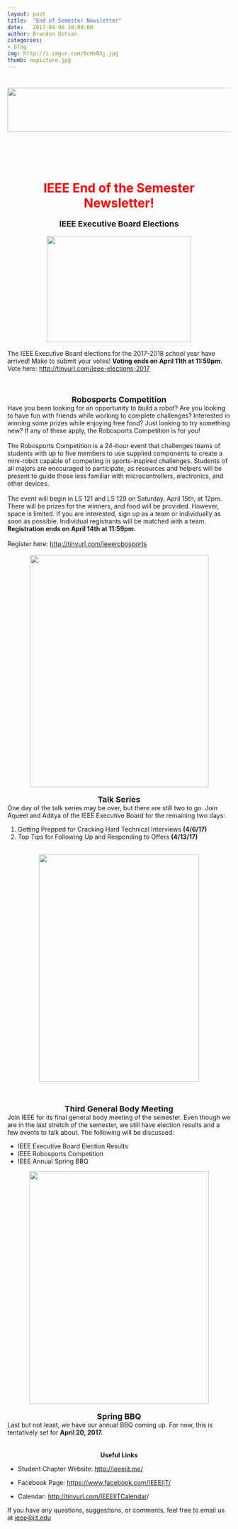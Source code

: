 ```yaml
---
layout: post
title:  "End of Semester Newsletter"
date:   2017-04-06 10:00:00
author: Brandon Dotson
categories: 
- blog
img: http://i.imgur.com/0cHsRXj.jpg
thumb: nopicture.jpg
---
```


<h1><a href="http://ieee.iit.edu/" target="_blank"><img align="none" height="100" src="https://gallery.mailchimp.com/8f0638c241465fc4dfa51a387/images/ieee_email_sig.png" style="width: 600px; height: 100px; margin: 0px;" width="600" /></a><br />
&nbsp;</h1>
<br />
<h1 class="null" style="text-align: center;"><span style="color:#FF0000">IEEE End of the Semester Newsletter!</span></h1>
<center><span style="font-size:18px"><strong>IEEE Executive Board Elections</strong></span></center>
&nbsp;

<center><img height="239" src="http://i.imgur.com/jzS6g4N.jpg" width="326" /></center>
<br />
The IEEE Executive Board elections for the 2017-2018 school year have arrived! Make to submit your votes! <strong>Voting ends on April 11th at 11:59pm. </strong>Vote here: <a href="http://tinyurl.com/ieee-elections-2017" target="_blank">http://tinyurl.com/ieee-elections-2017</a><br />
&nbsp;

<div id="success">&nbsp;</div>
&nbsp;

<center><strong><span style="font-size:18px">Robosports Competition</span></strong></center>
Have you been looking for an opportunity to build a robot? Are you looking to have fun with friends while working to complete challenges? Interested in winning some prizes while enjoying free food? Just looking to try something new? If any of these apply, the Robosports Competition is for you!<br />
<br />
The Robosports Competition is a 24-hour event that challenges teams of students with up to five members to use supplied components to create a mini-robot capable of competing in sports-inspired challenges. Students of all majors are encouraged to participate, as resources and helpers will be present to guide those less familiar with microcontrollers, electronics, and other devices.<br />
<br />
The event will begin in LS 121 and LS 129 on Saturday, April 15th, at 12pm. There will be prizes for the winners, and food will be provided. However, space is limited. If you are interested, sign up as a team or individually as soon as possible. Individual registrants will be matched with a team.<strong> Registration ends on April 14th at 11:59pm. </strong><br />
<br />
Register here: <a href="http://tinyurl.com/ieeerobosports " target="_blank">http://tinyurl.com/ieeerobosports </a><br />
&nbsp;
<center><img data-file-id="3583277" height="523" src="https://gallery.mailchimp.com/8f0638c241465fc4dfa51a387/images/53ccdf61-c60b-4908-ac78-4220cb35f27d.jpg" style="border: 0px none; margin: 0px;" width="403" /></center>
&nbsp;

<center><span style="font-size:18px"><strong>Talk Series</strong></span></center>
One day of the talk series may be over, but there are still two to go. Join Aqueel and Aditya of the IEEE Executive Board for the remaining two days:

<ol>
	<li>Getting Prepped for Cracking Hard Technical Interviews <strong>(4/6/17)</strong></li>
	<li>Top Tips for Following Up and Responding to Offers <strong>(4/13/17)&nbsp;</strong></li>
</ol>
&nbsp;

<center><img data-file-id="3569858" height="512" src="https://gallery.mailchimp.com/8f0638c241465fc4dfa51a387/images/32cc16d9-de6f-46a5-aeab-15bfcc6bdee9.jpg" style="border: 0px  ; width: 362px; height: 512px; margin: 0px;" width="362" /></center>
<br />
<br />
&nbsp;
<center><span style="font-size:18px"><strong>Third General Body Meeting</strong></span></center>
Join IEEE for its final general body meeting of the semester. Even though we are in the last stretch of the semester, we still have election results and a few events to talk about. The following will be discussed:

<ul>
	<li>IEEE Executive Board Election Results</li>
	<li>IEEE Robosports Competition</li>
	<li>IEEE Annual Spring BBQ</li>
</ul>

<center><img data-file-id="3583217" height="525" src="https://gallery.mailchimp.com/8f0638c241465fc4dfa51a387/images/b6a95415-cabb-4781-8958-38b1ec85fe45.jpg" style="border: 0px none; margin: 0px;" width="405" /></center>
&nbsp;

<center><span style="font-size:18px"><strong>Spring BBQ</strong></span></center>
Last but not least, we have our annual BBQ coming up. For now, this is tentatively set for <strong>April 20, 2017.</strong><br />
<br />
&nbsp;
<center><span style="font-size:14px"><strong>Useful Links</strong></span></center>

<ul id="docs-internal-guid-7a5d224c-438a-5aa0-7a99-78132fd1782b">
	<li dir="ltr">
	<p dir="ltr">Student Chapter Website: <a href="http://ieeeiit.me/">http://ieeeiit.me/</a></p>
	</li>
	<li dir="ltr">
	<p dir="ltr">Facebook Page: <a href="https://www.facebook.com/IEEEIIT/">https://www.facebook.com/IEEEIIT/</a></p>
	</li>
	<li dir="ltr">
	<p dir="ltr">Calendar: <a href="http://tinyurl.com/IEEEIITCalendar">http://tinyurl.com/IEEEIITCalendar</a>/</p>
	</li>
</ul>
If you have any questions, suggestions, or comments, feel free to email us at <a href="mailto:ieee@iit.edu" target="_blank">ieee@iit.edu</a>
